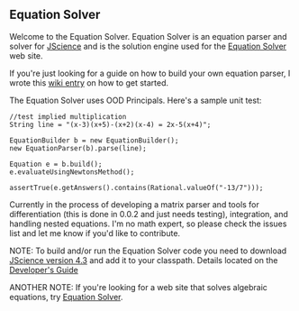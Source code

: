 ## Equation Solver ##

Welcome to the Equation Solver.  Equation Solver is an equation parser and solver for [JScience](http://jscience.org/) and is the solution engine used for the [Equation Solver](http://equation-solver.appspot.com/) web site.

If you're just looking for a guide on how to build your own equation parser, I wrote this [wiki entry](http://code.google.com/p/equation-solver/wiki/HowToBuildAnEquationParser) on how to get started.

The Equation Solver uses OOD Principals.  Here's a sample unit test:
```
//test implied multiplication
String line = "(x-3)(x+5)-(x+2)(x-4) = 2x-5(x+4)";
		
EquationBuilder b = new EquationBuilder();
new EquationParser(b).parse(line);
		
Equation e = b.build();		
e.evaluateUsingNewtonsMethod();

assertTrue(e.getAnswers().contains(Rational.valueOf("-13/7")));
```
Currently in the process of developing a matrix parser and tools for differentiation (this is done in 0.0.2 and just needs testing), integration, and handling nested equations.  I'm no math expert, so please check the issues list and let me know if you'd like to contribute.

NOTE: To build and/or run the Equation Solver code you need to download [JScience version 4.3](http://jscience.org/jscience-4.3.1-bin.zip) and add it to your classpath.  Details located on the [Developer's Guide](http://code.google.com/p/equation-solver/wiki/DevelopersGuide)

ANOTHER NOTE:  If you're looking for a web site that solves algebraic equations, try [Equation Solver](http://equation-solver.appspot.com/).